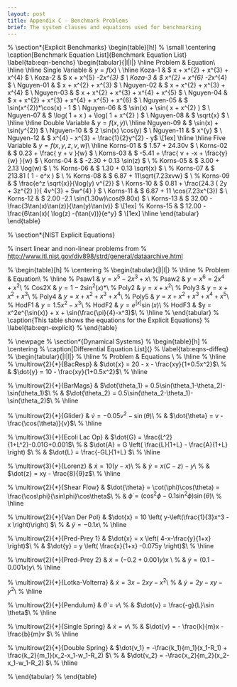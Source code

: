 ```yaml
---
layout: post
title: Appendix C - Benchmark Problems
brief: The system classes and equations used for benchmarking
---
```



% \section*{Explicit Benchmarks}
\begin{table}[h!]
% \small
\centering
\caption[Benchmark Equation List]{Benchmark Equation List}
\label{tab:eqn-benchs}
\begin{tabular}{|l|l|}
\hline
Problem & Equation\\
\hline
\hline
Single Variable & $y=f(x)$ \\
\hline
Koza-1	    &	 $  x + x^{2} + x^{3} + x^{4} $ \\
Koza-2  	&	 $  x + x^{5} -2*x^{3} $ \\
Koza-3  	&	 $  x^{2} + x^{6} -2*x^{4} $ \\
Nguyen-01  	&	 $  x + x^{2} + x^{3}  $ \\
Nguyen-02   &	 $  x + x^{2} + x^{3} + x^{4}  $ \\
Nguyen-03  	&	 $  x + x^{2} + x^{3} + x^{4} + x^{5}  $ \\
Nguyen-04  	&	 $  x + x^{2} + x^{3} + x^{4} + x^{5} + x^{6}  $ \\
Nguyen-05  	&	 $  \sin(x^{2})*\cos(x) - 1 $ \\
Nguyen-06  	&	 $  \sin(x) + \sin( x + x^{2} )  $ \\
Nguyen-07  	&	 $  \log( 1 + x ) + \log( 1 + x^{2} ) $ \\
Nguyen-08  	&	 $ \sqrt{x} $ \\
\hline 
\hline 
Double Variable & $y=f(x,y)$\\
\hline
Nguyen-09  	&	 $ \sin(x) + \sin(y^{2}) $ \\
Nguyen-10  	&	 $ 2 \sin(x) \cos(y) $ \\
Nguyen-11  	&	 $ x^{y} $ \\
Nguyen-12  	&	 $ x^{4} - x^{3} + \frac{1}{2}y^{2} - y$ \\[1ex]
\hline
\hline
Five Variable & $y=f(x,y,z,v,w)$\\
\hline
Korns-01  	&	 $  1.57 + 24.30v $ \\
Korns-02  	&	 $  0.23 + \frac{ y + v }{w} $ \\
Korns-03  	&	 $  -5.41 + \frac{ v + -x + \frac{y}{w} }{w} $ \\
Korns-04  	&	 $  -2.30 + 0.13 \sin(z) $ \\
% Korns-05  	&	 $  3.00 + 2.13 \log(w) $ \\
% Korns-06  	&	 $  1.30 + 0.13 \sqrt{x} $ \\
% Korns-07  	&	 $ 213.81 ( 1 - e^x ) $ \\
% Korns-08  	&	 $ 6.87 + 11\sqrt{7.23xvw} $ \\
% Korns-09  	&	 $ \frac{e^z \sqrt{x}}{\log(y) v^{2}} $ \\
Korns-10  	&	 $ 0.81 + \frac{24.3 ( 2y + 3z^{2} )}{ 4v^{3} + 5w^{4} } $ \\
Korns-11  	&	 $ 6.87 + 11 \cos(7.23x^{3}) $ \\
Korns-12  	&	 $ 2.00 -2.1 \sin(1.30w)\cos(9.80x) $ \\
Korns-13  	&	 $ 32.00 - \frac{3\tan(x)\tan(z)}{\tan(y)\tan(v)} $ \\[1ex]
% Korns-15  	&	 $ 12.00 - \frac{6\tan(x)( \log(z) -(\tan(v))}{e^y} $ \\[1ex]
\hline
\end{tabular}
\end{table}



% \section*{NIST Explicit Equations}

% insert linear and non-linear problems from 
% http://www.itl.nist.gov/div898/strd/general/dataarchive.html





% \begin{table}[h]
% \centering
% \begin{tabular}{|l|l|}
% \hline
% Problem & Equation\\
% \hline
% Psaw1 & $y = x^5 - 2x^3 + x$\\
% Psaw2 & $y = x^6 = 2x^4 + x^2$\\
% Cos2X & $y = 1 - 2\sin^2(x)$*\\
% Poly2 & $y = x + x^2$\\
% Poly3 & $y = x + x^2 + x^3$\\
% Poly4 & $y = x + x^2 + x^3 + x^4$\\
% Poly5 & $y = x + x^2 + x^3 + x^4 + x^5$\\
% HodF1 & $y = 1.5x^2 - x^3$\\
% HodF2 & $y = e^{|x|}\sin(x)$\\
% HodF3 & $y = x^2e^{\sin(x)} + x + \sin(\frac{\pi}{4}-x^3)$\\
% \hline
% \end{tabular}
% \caption{This table shows the equations for the Explicit Equations}
% \label{tab:eqn-explicit}
% \end{table}


% \newpage
% \section*{Dynamical Systems}
% \begin{table}[h]
% \centering
% \caption[Differential Equation List]{}
% \label{tab:eqns-diffeq}
% \begin{tabular}{|l|l|}
% \hline
% Problem & Equations \\
% \hline
% \hline
% \multirow{2}{*}{BacResp} & $\dot{x} = 20 - x - \frac{xy}{1+0.5x^2}$\\
% & $\dot{y} = 10 - \frac{xy}{1+0.5x^2}$\\
% \hline

% \multirow{2}{*}{BarMags} & $\dot{\theta_1} = 0.5\sin(\theta_1-\theta_2)-\sin(\theta_1)$\\
% & $\dot{\theta_2} = 0.5\sin(\theta_2-\theta_1)-\sin(\theta_2)$\\
% \hline

% \multirow{2}{*}{Glider} & $\dot{v} = -0.05v^2 - \sin(\theta)$\\
% & $\dot{\theta} = v - \frac{\cos(\theta)}{v}$\\
% \hline

% \multirow{3}{*}{Ecoli Lac Op} & $\dot{G} = \frac{L^2}{1+L^2}-0.01G+0.001$\\
% & $\dot{A} = G \left( \frac{L}{1+L} - \frac{A}{1+L}  \right)  $\\
% & $\dot{L} = \frac{-GL}{1+L}  $\\
% \hline

% \multirow{3}{*}{Lorenz} & $\dot{x} = 10(y-x)$\\
% & $\dot{y} = x(C-z)-y$\\
% & $\dot{z} = xy - \frac{8}{9}z$\\
% \hline

% \multirow{2}{*}{Shear Flow} & $\dot{\theta} = \cot(\phi)\cos(\theta) = \frac{\cos\phi}{\sin\phi}\cos\theta$\\
% & $\dot{\phi} = (\cos^2\phi - 0.1\sin^2\phi)\sin(\theta)$\\
% \hline

% \multirow{2}{*}{Van Der Pol} & $\dot{x} = 10 \left( y-\left(\frac{1}{3}x^3 - x \right)\right) $\\
% & $\dot{y} = -0.1x$\\
% \hline

% \multirow{2}{*}{Pred-Prey 1} & $\dot{x} = x \left( 4-x-\frac{y}{1+x} \right)$\\
% & $\dot{y} = y \left( \frac{x}{1+x} -0.075y \right)$\\
% \hline

% \multirow{2}{*}{Pred-Prey 2} & $\dot{x} = (-0.2+0.001y)x$ \\
% & $\dot{y} = (0.1 - 0.001x)y$\\
% \hline

% \multirow{2}{*}{Lotka-Volterra} & $\dot{x} = 3x - 2xy - x^2$\\
% & $\dot{y} = 2y - xy - y^2$\\
% \hline

% \multirow{2}{*}{Pendulum} & $\dot{\theta} = v$\\
% & $\dot{v} = \frac{-g}{L}\sin \theta$\\
% \hline

% \multirow{2}{*}{Single Spring} & $\dot{x} = v$\\
% & $\dot{v} = - \frac{k}{m}x - \frac{b}{m}v $\\
% \hline

% \multirow{2}{*}{Double Spring} & $\dot{v_1} = -\frac{k_1}{m_1}(x_1-R_1) + \frac{k_2}{m_1}(x_2-x_1-w_1-R_2)  $\\
% & $\dot{v_2} = -\frac{x_2}{m_2}(x_2-x_1-w_1-R_2)   $\\
% \hline

% \end{tabular}
% \end{table}



